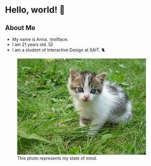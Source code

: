 # Hello, world! 👋

## About Me

- My name is Anna. :trollface:
- I am 21 years old. :cat:
- I am a student of Interactive Design at SAIT. :cat2:
<figure>
  <img src="kitty.jpg" style="max-width=12rem;height=auto;" alt="Kitty relaxing in grass.">
  <figcaption>This photo represents my state of mind.</figcaption>
</figure>



